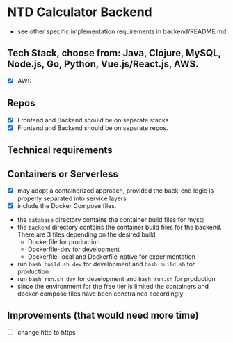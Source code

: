 # NTD Calculator Backend

- see other specific implementation requirements in backend/README.md

## Tech Stack, choose from: Java, Clojure, MySQL, Node.js, Go, Python, Vue.js/React.js, AWS.

- [x] AWS

## Repos

- [x] Frontend and Backend should be on separate stacks.
- [x] Frontend and Backend should be on separate repos.

## Technical requirements

## Containers or Serverless

- [x] may adopt a containerized approach, provided the back-end logic is properly separated into service layers
- [x] include the Docker Compose files.

- the `database` directory contains the container build files for mysql
- the `backend` directory contains the container build files for the backend. There are 3 files depending on the desired build
    - Dockerfile for production
    - Dockerfile-dev for development
    - Dockerfile-local and Dockerfile-native for experimentation
- run `bash build.sh dev` for development and `bash build.sh` for production
- run `bash run.sh dev` for development and `bash run.sh` for production
- since the environment for the free tier is limited the containers and docker-compose files have been constrained accordingly

## Improvements (that would need more time)

- [ ] change http to https

